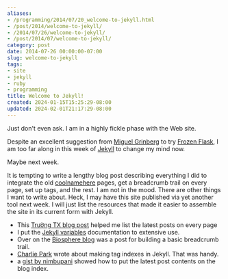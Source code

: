 ```yaml
---
aliases:
- /programming/2014/07/20_welcome-to-jekyll.html
- /post/2014/welcome-to-jekyll/
- /2014/07/26/welcome-to-jekyll/
- /post/2014/07/welcome-to-jekyll/
category: post
date: 2014-07-26 00:00:00-07:00
slug: welcome-to-jekyll
tags:
- site
- jekyll
- ruby
- programming
title: Welcome to Jekyll!
created: 2024-01-15T15:25:29-08:00
updated: 2024-02-01T21:17:29-08:00
---
```


Just don't even ask. I am in a highly fickle phase with the Web site.

<!--more-->

Despite an excellent suggestion from [Miguel Grinberg](http://blog.miguelgrinberg.com/) to try [Frozen Flask](http://pythonhosted.org/Frozen-Flask/), I am too far along in this week of [Jekyll](../../../card/Jekyll.md) to change  my mind now.

Maybe next week.

It is tempting to write a lengthy blog post describing everything I did to  integrate the old [coolnamehere](../../../card/coolnamehere.md) pages, get a breadcrumb trail on every page, set up tags, and the rest. I am not in the mood. There are other things I want to write about. Heck, I may have this site published via  yet another tool next week. I will just list the resources that made it  easier to assemble the site in its current form with Jekyll.

* This [Trường TX blog post](https://truongtx.me/2012/12/27/jekyll-create-a-list-of-lastest-posts) helped me list the latest posts on every page
* I put the [Jekyll variables](http://jekyllrb.com/docs/variables/) documentation to extensive use.
* Over on the [Biosphere blog](http://biosphere.cc/software-engineering/jekyll-breadcrumbs-navigation-plugin/) was a post for building a basic breadcrumb trail.
* [Charlie Park](http://charliepark.org/tags-in-jekyll/) wrote about making tag indexes in Jekyll. That was handy.
* a [gist by nimbupani](https://gist.github.com/nimbupani/1421828) showed how to put the latest post contents on the blog index.
